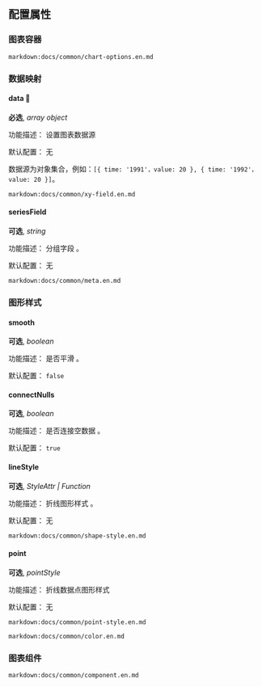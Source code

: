 ## 配置属性

### 图表容器

`markdown:docs/common/chart-options.en.md`

### 数据映射

#### data 📌

**必选**, _array object_

功能描述： 设置图表数据源

默认配置： 无

数据源为对象集合，例如：`[{ time: '1991'，value: 20 }, { time: '1992'，value: 20 }]`。

`markdown:docs/common/xy-field.en.md`

#### seriesField

**可选**, _string_

功能描述： 分组字段 。

默认配置： 无

`markdown:docs/common/meta.en.md`

### 图形样式

#### smooth

**可选**, _boolean_

功能描述： 是否平滑 。

默认配置： `false`

#### connectNulls

**可选**, _boolean_

功能描述： 是否连接空数据 。

默认配置： `true`

#### lineStyle

**可选**, _StyleAttr | Function_

功能描述： 折线图形样式 。

默认配置： 无

`markdown:docs/common/shape-style.en.md`

#### point

**可选**, _pointStyle_

功能描述： 折线数据点图形样式

默认配置： 无

`markdown:docs/common/point-style.en.md`

`markdown:docs/common/color.en.md`

### 图表组件

`markdown:docs/common/component.en.md`
